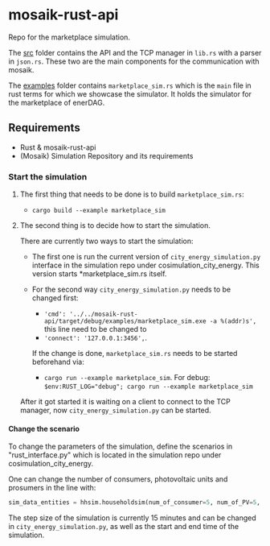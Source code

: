 # mosaik-rust-api

Repo for the marketplace simulation.

The [src](./src/) folder contains the API and the TCP manager in `lib.rs` with a parser in `json.rs`. These two are the main components for the communication with mosaik.

The [examples](./examples/) folder contains `marketplace_sim.rs` which is the `main` file in rust terms for which we showcase the simulator. It holds the simulator for the marketplace of enerDAG.

## Requirements

- Rust & mosaik-rust-api
- (Mosaik) Simulation Repository and its requirements

### Start the simulation

1. The first thing that needs to be done is to build `marketplace_sim.rs`:

    - `cargo build --example marketplace_sim`

2. The second thing is to decide how to start the simulation.

    There are currently two ways to start the simulation:
    - The first one is run the current version of `city_energy_simulation.py` interface in the simulation repo under cosimulation_city_energy.
This version starts *marketplace_sim.rs itself.

    - For the second way `city_energy_simulation.py` needs to be changed first:
        - `'cmd': '../../mosaik-rust-api/target/debug/examples/marketplace_sim.exe -a %(addr)s',` this line need to be changed to
        - ` 'connect': '127.0.0.1:3456', `.

        If the change is done, `marketplace_sim.rs` needs to be started beforehand via:
        - `cargo run --example marketplace_sim`.
            For debug: `$env:RUST_LOG="debug"; cargo run --example marketplace_sim`

    After it got started it is waiting on a client to connect to the TCP manager, now `city_energy_simulation.py` can be started.

#### Change the scenario

To change the parameters of the simulation, define the scenarios in "rust_interface.py" which is located in the simulation repo under cosimulation_city_energy.

One can change the number of consumers, photovoltaic units and prosumers in the line with:

```Python
sim_data_entities = hhsim.householdsim(num_of_consumer=5, num_of_PV=5, num_of_prosumer=5, data_base_path=DATABASE_PATH, start_time=START).children
```

The step size of the simulation is currently 15 minutes and can be changed in `city_energy_simulation.py`, as well as the start and end time of the simulation.
